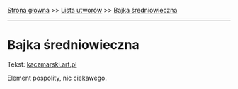 [Strona głowna](../index.md) >> [Lista utworów](../list.md) >> [Bajka średniowieczna](27.md)

---

# Bajka średniowieczna

Tekst: [kaczmarski.art.pl](https://www.kaczmarski.art.pl/tworczosc/wiersze/bajka-sredniowieczna/)

Element pospolity, nic ciekawego.